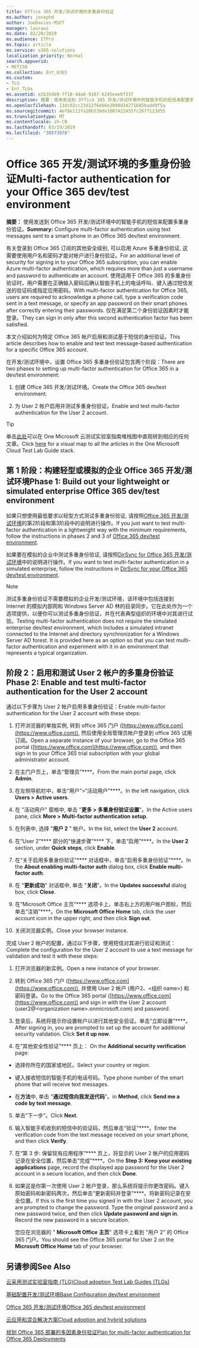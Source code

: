 ```yaml
---
title: Office 365 开发/测试环境的多重身份验证
ms.author: josephd
author: JoeDavies-MSFT
manager: laurawi
ms.date: 02/20/2019
ms.audience: ITPro
ms.topic: article
ms.service: o365-solutions
localization_priority: Normal
search.appverid:
- MET150
ms.collection: Ent_O365
ms.custom:
- TLG
- Ent_TLGs
ms.assetid: e2b354b9-7f18-4da0-9107-6245eae0f33f
description: 摘要：使用发送到 Office 365 开发/测试环境中的智能手机的短信来配置多重身份验证。
ms.openlocfilehash: 13dc02cc23d12f6eb6e2898d34271685badd9f5a
ms.sourcegitcommit: 4ef8e113fa20b539de1087422455fc26ff123d55
ms.translationtype: MT
ms.contentlocale: zh-CN
ms.lasthandoff: 03/19/2019
ms.locfileid: "30573976"
---
```

# <a name="multi-factor-authentication-for-your-office-365-devtest-environment"></a><span data-ttu-id="aaeca-103">Office 365 开发/测试环境的多重身份验证</span><span class="sxs-lookup"><span data-stu-id="aaeca-103">Multi-factor authentication for your Office 365 dev/test environment</span></span>

 <span data-ttu-id="aaeca-104">**摘要：** 使用发送到 Office 365 开发/测试环境中的智能手机的短信来配置多重身份验证。</span><span class="sxs-lookup"><span data-stu-id="aaeca-104">**Summary:** Configure multi-factor authentication using text messages sent to a smart phone in an Office 365 dev/test environment.</span></span>
  
<span data-ttu-id="aaeca-105">有关登录到 Office 365 订阅的其他安全级别, 可以启用 Azure 多重身份验证, 这需要使用用户名和密码才能对帐户进行身份验证。</span><span class="sxs-lookup"><span data-stu-id="aaeca-105">For an additional level of security for signing in to your Office 365 subscription, you can enable Azure multi-factor authentication, which requires more than just a username and password to authenticate an account.</span></span> <span data-ttu-id="aaeca-106">使用适用于 Office 365 的多重身份验证时，用户需要在正确输入密码后确认智能手机上的电话呼叫、键入通过短信发送的验证码或指定应用密码。</span><span class="sxs-lookup"><span data-stu-id="aaeca-106">With multi-factor authentication for Office 365, users are required to acknowledge a phone call, type a verification code sent in a text message, or specify an app password on their smart phones after correctly entering their passwords.</span></span> <span data-ttu-id="aaeca-107">仅在满足第二个身份验证因素时才能登录。</span><span class="sxs-lookup"><span data-stu-id="aaeca-107">They can sign in only after this second authentication factor has been satisfied.</span></span> 
  
<span data-ttu-id="aaeca-108">本文介绍如何为特定 Office 365 帐户启用和测试基于短信的身份验证。</span><span class="sxs-lookup"><span data-stu-id="aaeca-108">This article describes how to enable and test text message-based authentication for a specific Office 365 account.</span></span>
  
<span data-ttu-id="aaeca-109">在开发/测试环境中，设置 Office 365 多重身份验证包含两个阶段：</span><span class="sxs-lookup"><span data-stu-id="aaeca-109">There are two phases to setting up multi-factor authentication for Office 365 in a dev/test environment:</span></span>
  
1. <span data-ttu-id="aaeca-110">创建 Office 365 开发/测试环境。</span><span class="sxs-lookup"><span data-stu-id="aaeca-110">Create the Office 365 dev/test environment.</span></span>
    
2. <span data-ttu-id="aaeca-111">为 User 2 帐户启用并测试多重身份验证。</span><span class="sxs-lookup"><span data-stu-id="aaeca-111">Enable and test multi-factor authentication for the User 2 account.</span></span>
    
> [!TIP]
> <span data-ttu-id="aaeca-112">单击[此处](http://aka.ms/catlgstack)可以在 One Microsoft 云测试实验室指南堆栈图中直观转到相应的任何文章。</span><span class="sxs-lookup"><span data-stu-id="aaeca-112">Click [here](http://aka.ms/catlgstack) for a visual map to all the articles in the One Microsoft Cloud Test Lab Guide stack.</span></span>
  
## <a name="phase-1-build-out-your-lightweight-or-simulated-enterprise-office-365-devtest-environment"></a><span data-ttu-id="aaeca-113">第 1 阶段：构建轻型或模拟的企业 Office 365 开发/测试环境</span><span class="sxs-lookup"><span data-stu-id="aaeca-113">Phase 1: Build out your lightweight or simulated enterprise Office 365 dev/test environment</span></span>

<span data-ttu-id="aaeca-114">如果只想使用最低要求以轻型方式测试多重身份验证, 请按照[Office 365 开发/测试环境](office-365-dev-test-environment.md)的第2阶段和第3阶段中的说明进行操作。</span><span class="sxs-lookup"><span data-stu-id="aaeca-114">If you just want to test multi-factor authentication in a lightweight way with the minimum requirements, follow the instructions in phases 2 and 3 of [Office 365 dev/test environment](office-365-dev-test-environment.md).</span></span>
  
<span data-ttu-id="aaeca-115">如果要在模拟的企业中测试多重身份验证, 请按照[DirSync for Office 365 开发/测试环境](dirsync-for-your-office-365-dev-test-environment.md)中的说明进行操作。</span><span class="sxs-lookup"><span data-stu-id="aaeca-115">If you want to test multi-factor authentication in a simulated enterprise, follow the instructions in [DirSync for your Office 365 dev/test environment](dirsync-for-your-office-365-dev-test-environment.md).</span></span>
  
> [!NOTE]
> <span data-ttu-id="aaeca-p102">测试多重身份验证不需要模拟的企业开发/测试环境，该环境中包括连接到 Internet 的模拟内部网和 Windows Server AD 林的目录同步。它在此处作为一个选项提供，以便你可以测试多重身份验证，并在代表典型组织的环境中对其进行试验。</span><span class="sxs-lookup"><span data-stu-id="aaeca-p102">Testing multi-factor authentication does not require the simulated enterprise dev/test environment, which includes a simulated intranet connected to the Internet and directory synchronization for a Windows Server AD forest. It is provided here as an option so that you can test multi-factor authentication and experiment with it in an environment that represents a typical organization.</span></span> 
  
## <a name="phase-2-enable-and-test-multi-factor-authentication-for-the-user-2-account"></a><span data-ttu-id="aaeca-118">阶段 2：启用和测试 User 2 帐户的多重身份验证</span><span class="sxs-lookup"><span data-stu-id="aaeca-118">Phase 2: Enable and test multi-factor authentication for the User 2 account</span></span>

<span data-ttu-id="aaeca-119">通过以下步骤为 User 2 帐户启用多重身份验证：</span><span class="sxs-lookup"><span data-stu-id="aaeca-119">Enable multi-factor authentication for the User 2 account with these steps:</span></span>
  
1. <span data-ttu-id="aaeca-120">打开浏览器的单独实例, 转到 office 365 门户 ([https://www.office.com](https://www.office.com)), 然后使用全局管理员帐户登录到 office 365 试用订阅。</span><span class="sxs-lookup"><span data-stu-id="aaeca-120">Open a separate instance of your browser, go to the Office 365 portal ([https://www.office.com](https://www.office.com)), and then sign in to your Office 365 trial subscription with your global administrator account.</span></span>
    
2. <span data-ttu-id="aaeca-121">在主门户页上，单击“管理员”\*\*\*\*。</span><span class="sxs-lookup"><span data-stu-id="aaeca-121">From the main portal page, click **Admin**.</span></span>
    
3. <span data-ttu-id="aaeca-122">在左侧导航栏中，单击“用户”>“活动用户”\*\*\*\*。</span><span class="sxs-lookup"><span data-stu-id="aaeca-122">In the left navigation, click **Users > Active users**.</span></span>
    
4. <span data-ttu-id="aaeca-123">在 "活动用户" 窗格中, 单击 "**更多 > 多重身份验证设置**"。</span><span class="sxs-lookup"><span data-stu-id="aaeca-123">In the Active users pane, click **More > Multi-factor authentication setup**.</span></span>
    
5. <span data-ttu-id="aaeca-124">在列表中, 选择 "**用户 2** " 帐户。</span><span class="sxs-lookup"><span data-stu-id="aaeca-124">In the list, select the **User 2** account.</span></span>
    
6. <span data-ttu-id="aaeca-125">在“User 2”\*\*\*\* 部分的“快速步骤”\*\*\*\* 下，单击“启用”\*\*\*\*。</span><span class="sxs-lookup"><span data-stu-id="aaeca-125">In the **User 2** section, under **Quick steps**, click **Enable**.</span></span>
    
7. <span data-ttu-id="aaeca-126">在“关于启用多重身份验证”\*\*\*\* 对话框中，单击“启用多重身份验证”\*\*\*\*。</span><span class="sxs-lookup"><span data-stu-id="aaeca-126">In the **About enabling multi-factor auth** dialog box, click **Enable multi-factor auth**.</span></span>
    
8. <span data-ttu-id="aaeca-127">在 "**更新成功**" 对话框中, 单击 "**关闭**"。</span><span class="sxs-lookup"><span data-stu-id="aaeca-127">In the **Updates successful** dialog box, click **Close**.</span></span>
    
9. <span data-ttu-id="aaeca-128">在“Microsoft Office 主页”\*\*\*\* 选项卡上，单击右上方的用户帐户图标，然后单击“注销”\*\*\*\*。</span><span class="sxs-lookup"><span data-stu-id="aaeca-128">On the **Microsoft Office Home** tab, click the user account icon in the upper right, and then click **Sign out**.</span></span>
    
10. <span data-ttu-id="aaeca-129">关闭浏览器实例。</span><span class="sxs-lookup"><span data-stu-id="aaeca-129">Close your browser instance.</span></span>
    
<span data-ttu-id="aaeca-130">完成 User 2 帐户的配置，通过以下步骤，使用短信对其进行验证和测试：</span><span class="sxs-lookup"><span data-stu-id="aaeca-130">Complete the configuration for the User 2 account to use a text message for validation and test it with these steps:</span></span>
  
1. <span data-ttu-id="aaeca-131">打开浏览器的新实例。</span><span class="sxs-lookup"><span data-stu-id="aaeca-131">Open a new instance of your browser.</span></span>
    
2. <span data-ttu-id="aaeca-132">转到 Office 365 门户 ([https://www.office.com](https://www.office.com)), 并使用 User 2 帐户 (用户2、\<组织 name>) 和密码登录。</span><span class="sxs-lookup"><span data-stu-id="aaeca-132">Go to the Office 365 portal ([https://www.office.com](https://www.office.com)) and sign in with the User 2 account (user2@\<organization name>.onmicrosoft.com) and password.</span></span>
    
3. <span data-ttu-id="aaeca-p103">登录后，系统将提示你设置帐户以进行其他安全验证。单击“立即设置”\*\*\*\*。</span><span class="sxs-lookup"><span data-stu-id="aaeca-p103">After signing in, you are prompted to set up the account for additional security validation. Click **Set it up now**.</span></span>
    
4. <span data-ttu-id="aaeca-135">在“其他安全性验证”\*\*\*\* 页上： </span><span class="sxs-lookup"><span data-stu-id="aaeca-135">On the **Additional security verification** page:</span></span>
    
  - <span data-ttu-id="aaeca-136">选择你所在的国家或地区。</span><span class="sxs-lookup"><span data-stu-id="aaeca-136">Select your country or region.</span></span>
    
  - <span data-ttu-id="aaeca-137">键入接收短信的智能手机的电话号码。</span><span class="sxs-lookup"><span data-stu-id="aaeca-137">Type phone number of the smart phone that will receive text messages.</span></span>
    
  - <span data-ttu-id="aaeca-138">在**方法**中, 单击 "**通过短信向我发送代码**"。</span><span class="sxs-lookup"><span data-stu-id="aaeca-138">in **Method**, click **Send me a code by text message**.</span></span>
    
5. <span data-ttu-id="aaeca-139">单击“下一步”。</span><span class="sxs-lookup"><span data-stu-id="aaeca-139">Click **Next**.</span></span>
    
6. <span data-ttu-id="aaeca-140">输入智能手机收到的短信中的验证码，然后单击“验证”\*\*\*\*。</span><span class="sxs-lookup"><span data-stu-id="aaeca-140">Enter the verification code from the text message received on your smart phone, and then click **Verify**.</span></span>
    
7. <span data-ttu-id="aaeca-141">在“第 3 步: 保留现有应用程序”\*\*\*\* 页上，将显示的 User 2 帐户的应用密码记录在安全位置，然后单击“完成”\*\*\*\*。</span><span class="sxs-lookup"><span data-stu-id="aaeca-141">On the **Step 3: Keep your existing applications** page, record the displayed app password for the User 2 account in a secure location, and then click **Done**.</span></span>
    
8. <span data-ttu-id="aaeca-p104">如果这是你第一次使用 User 2 帐户登录，那么系统将提示你更改密码。键入原始密码和新密码两次，然后单击“更新密码并登录”\*\*\*\*。将新密码记录在安全位置。</span><span class="sxs-lookup"><span data-stu-id="aaeca-p104">If this is the first time you signed in with the User 2 account, you are prompted to change the password. Type the original password and a new password twice, and then click **Update password and sign in**. Record the new password in a secure location.</span></span>
    
    <span data-ttu-id="aaeca-145">您应在浏览器的 " **Microsoft Office 主页**" 选项卡上看到 "用户 2" 的 Office 365 门户。</span><span class="sxs-lookup"><span data-stu-id="aaeca-145">You should see the Office 365 portal for User 2 on the **Microsoft Office Home** tab of your browser.</span></span>
    
## <a name="see-also"></a><span data-ttu-id="aaeca-146">另请参阅</span><span class="sxs-lookup"><span data-stu-id="aaeca-146">See Also</span></span>

[<span data-ttu-id="aaeca-147">云采用测试实验室指南 (TLG)</span><span class="sxs-lookup"><span data-stu-id="aaeca-147">Cloud adoption Test Lab Guides (TLGs)</span></span>](cloud-adoption-test-lab-guides-tlgs.md)
  
[<span data-ttu-id="aaeca-148">基础配置开发/测试环境</span><span class="sxs-lookup"><span data-stu-id="aaeca-148">Base Configuration dev/test environment</span></span>](base-configuration-dev-test-environment.md)
  
[<span data-ttu-id="aaeca-149">Office 365 开发/测试环境</span><span class="sxs-lookup"><span data-stu-id="aaeca-149">Office 365 dev/test environment</span></span>](office-365-dev-test-environment.md)
  
[<span data-ttu-id="aaeca-150">云应用和混合解决方案</span><span class="sxs-lookup"><span data-stu-id="aaeca-150">Cloud adoption and hybrid solutions</span></span>](cloud-adoption-and-hybrid-solutions.md)

[<span data-ttu-id="aaeca-151">规划 Office 365 部署的多因素身份验证</span><span class="sxs-lookup"><span data-stu-id="aaeca-151">Plan for multi-factor authentication for Office 365 Deployments</span></span>](https://support.office.com/article/Plan-for-multi-factor-authentication-for-Office-365-Deployments-043807b2-21db-4d5c-b430-c8a6dee0e6ba)

